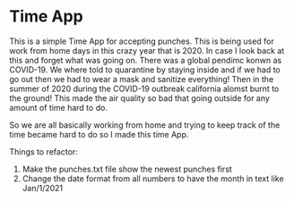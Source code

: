 # Time App

This is a simple Time App for accepting punches. This is being used for work from home days in this crazy year that is 2020. In case I look back at this and forget what was going on. There was a global pendimc konwn as COVID-19. We where told to quarantine by staying inside and if we had to go out then we had to wear a mask and sanitize everything! Then in the summer of 2020 during the COVID-19 outbreak california alomst burnt to the ground! This made the air quality so bad that going outside for any amount of time hard to do. 

So we are all basically working from home and trying to keep track of the time became hard to do so I made this time App. 

Things to refactor:
1. Make the punches.txt file show the newest punches first 
2. Change the date format from all numbers to have the month in text like Jan/1/2021
